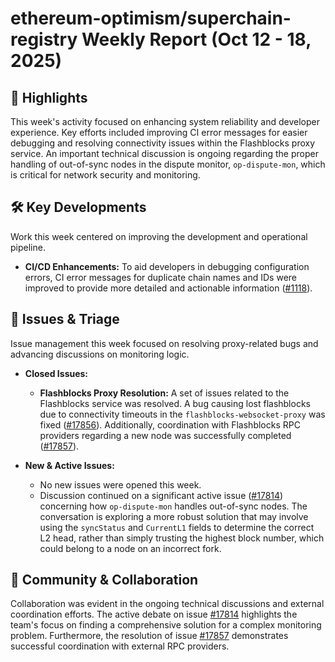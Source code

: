 # ethereum-optimism/superchain-registry Weekly Report (Oct 12 - 18, 2025)

## 🚀 Highlights
This week's activity focused on enhancing system reliability and developer experience. Key efforts included improving CI error messages for easier debugging and resolving connectivity issues within the Flashblocks proxy service. An important technical discussion is ongoing regarding the proper handling of out-of-sync nodes in the dispute monitor, `op-dispute-mon`, which is critical for network security and monitoring.

## 🛠️ Key Developments
Work this week centered on improving the development and operational pipeline.

- **CI/CD Enhancements:** To aid developers in debugging configuration errors, CI error messages for duplicate chain names and IDs were improved to provide more detailed and actionable information ([#1118](https://github.com/ethereum-optimism/superchain-registry/pull/1118)).

## 🐛 Issues & Triage
Issue management this week focused on resolving proxy-related bugs and advancing discussions on monitoring logic.

- **Closed Issues:**
    - **Flashblocks Proxy Resolution:** A set of issues related to the Flashblocks service was resolved. A bug causing lost flashblocks due to connectivity timeouts in the `flashblocks-websocket-proxy` was fixed ([#17856](https://github.com/ethereum-optimism/superchain-registry/issues/17856)). Additionally, coordination with Flashblocks RPC providers regarding a new node was successfully completed ([#17857](https://github.com/ethereum-optimism/superchain-registry/issues/17857)).

- **New & Active Issues:**
    - No new issues were opened this week.
    - Discussion continued on a significant active issue ([#17814](https://github.com/ethereum-optimism/superchain-registry/issues/17814)) concerning how `op-dispute-mon` handles out-of-sync nodes. The conversation is exploring a more robust solution that may involve using the `syncStatus` and `CurrentL1` fields to determine the correct L2 head, rather than simply trusting the highest block number, which could belong to a node on an incorrect fork.

## 💬 Community & Collaboration
Collaboration was evident in the ongoing technical discussions and external coordination efforts. The active debate on issue [#17814](https://github.com/ethereum-optimism/superchain-registry/issues/17814) highlights the team's focus on finding a comprehensive solution for a complex monitoring problem. Furthermore, the resolution of issue [#17857](https://github.com/ethereum-optimism/superchain-registry/issues/17857) demonstrates successful coordination with external RPC providers.